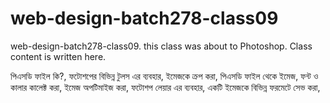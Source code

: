 # web-design-batch278-class09
web-design-batch278-class09. this class was about to Photoshop. Class content is written here.


পিএসডি ফাইল কি?,
ফটোশপের বিভিন্ন টুলস এর ব্যবহার,
ইমেজকে ক্রপ করা,
পিএসডি ফাইল থেকে ইমেজ, ফন্ট ও কালার কালেক্ট করা,
ইমেজ অপটিমাইজ করা,
ফটোশপ লেয়ার এর ব্যবহার,
একটি ইমেজকে বিভিন্ন ফরমেটে সেভ করা,
